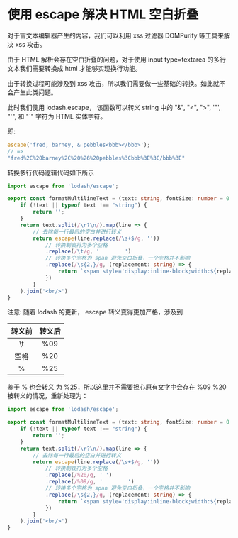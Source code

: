 # 使用 escape 解决 HTML 空白折叠

对于富文本编辑器产生的内容，我们可以利用 xss 过滤器 DOMPurify 等工具来解决 xss 攻击。

由于 HTML 解析会存在空白折叠的问题，对于使用 input type=textarea 的多行文本我们需要转换成 html 才能够实现换行功能。

由于转换过程可能涉及到 xss 攻击，所以我们需要做一些基础的转换。如此就不会产生此类问题。

此时我们使用 lodash.escape， 该函数可以转义 string 中的 "&", "<", ">", '"', "'", 和 "`" 字符为 HTML 实体字符。

即:
```ts
escape('fred, barney, & pebbles<bbb></bbb>');
// => 
"fred%2C%20barney%2C%20%26%20pebbles%3Cbbb%3E%3C/bbb%3E"
```

转换多行代码逻辑代码如下所示

```ts
import escape from 'lodash/escape';

export const formatMultilineText = (text: string, fontSize: number = 0.5) => {
    if (!text || typeof text !== "string") {
        return '';
    }
    return text.split(/\r?\n/).map(line => {
        // 去除每一行最后的空白并进行转义
        return escape(line.replace(/\s+$/g, ''))
            // 转换制表符为多个空格
            .replace(/\t/g, '        ')
            // 转换多个空格为 span 避免空白折叠，一个空格并不影响
            .replace(/\s{2,}/g, (replacement: string) => {
                return `<span style='display:inline-block;width:${replacement.length * fontSize}em'></span>`
            })
        }
    ).join('<br/>')
}
```

注意: 随着 lodash 的更新， escape 转义变得更加严格，涉及到

|  转义前  | 转义后  |
|  :----:  | :----:  |
| \t   | %09 |
| 空格  | %20 |
| %  | %25 |

鉴于 % 也会转义 为 %25，所以这里并不需要担心原有文字中会存在 %09 %20 被转义的情况，重新处理为：

```ts
import escape from 'lodash/escape';

export const formatMultilineText = (text: string, fontSize: number = 0.5) => {
    if (!text || typeof text !== "string") {
        return '';
    }
    return text.split(/\r?\n/).map(line => {
        // 去除每一行最后的空白并进行转义
        return escape(line.replace(/\s+$/g, ''))
            // 转换制表符为多个空格
            .replace(/%20/g, ' ')
            .replace(/%09/g, '        ')
            // 转换多个空格为 span 避免空白折叠，一个空格并不影响
            .replace(/\s{2,}/g, (replacement: string) => {
                return `<span style='display:inline-block;width:${replacement.length * fontSize}em'></span>`
            })
        }
    ).join('<br/>')
}
```




